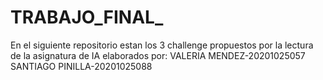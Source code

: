 # TRABAJO_FINAL_
En el siguiente repositorio estan los 3 challenge propuestos por la lectura de la asignatura de IA elaborados por:
VALERIA MENDEZ-20201025057    
SANTIAGO PINILLA-20201025088
